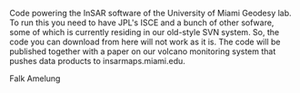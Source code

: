 Code powering the InSAR software of the University of Miami Geodesy lab. To run this you need to have JPL's ISCE and a bunch of other sofware, some of which is currently residing in our old-style SVN system. So, the code you can download from here will not work as it is. The code will be published together with a paper on our volcano monitoring system that pushes data products to insarmaps.miami.edu.

Falk Amelung
